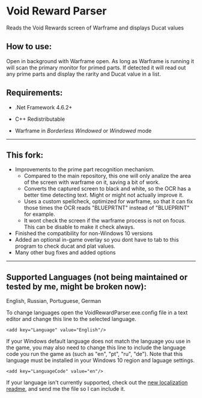 # Void Reward Parser
Reads the Void Rewards screen of Warframe and displays Ducat values

## How to use:

Open in background with Warframe open.
As long as Warframe is running it will scan the primary monitor for primed parts.
If detected it will read out any prime parts and display the rarity and Ducat value in a list.


## Requirements:

* .Net Framework 4.6.2+

* C++ Redistributable

* Warframe in *Borderless Windowed* or *Windowed* mode

-----

## This fork:

* Improvements to the prime part recognition mechanism. 
    * Compared to the main repository, this one will only analize the area of the screen with warframe on it, saving a bit of work.
    * Converts the captured screen to black and white, so the OCR has a better time detecting text. Might or might not actually improve it.
    * Uses a custom spellcheck, optimized for warframe, so that it can fix those times the OCR reads "BLUEPRTNT" instead of "BLUEPRINT" for example.
    * It wont check the screen if the warframe process is not on focus. This can be disable to make it check always.
* Finished the compatibility for non-Windows 10 versions
* Added an optional in-game overlay so you dont have to tab to this program to check ducat and plat values.
* Many other bug fixes and added options

-----

## Supported Languages (not being maintained or tested by me, might be broken now):

English, Russian, Portuguese, German

To change languages open the VoidRewardParser.exe.config file in a text editor and change this line to the selected language.

    <add key="Language" value="English"/>

If your Windows default language does not match the language you use in the game, you may also need to change this line to include the language code you run the game as (such as "en", "pt", "ru", "de"). Note that this language must be installed in your Windows 10 region and laguage settings.

    <add key="LanguageCode" value="en"/>

If your language isn't currently supported, check out the [new localization readme](https://github.com/Ricardo1991/VoidRewardParser/tree/master/VoidRewardParser/Localization), and send me the file so I can include it.
